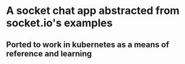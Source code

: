 # A socket chat app abstracted from socket.io's examples

## Ported to work in kubernetes as a means of reference and learning